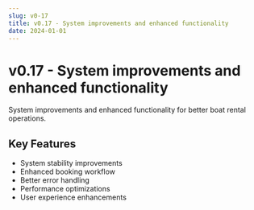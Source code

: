 ```yaml
---
slug: v0-17
title: v0.17 - System improvements and enhanced functionality
date: 2024-01-01
---
```


# v0.17 - System improvements and enhanced functionality

System improvements and enhanced functionality for better boat rental operations.

## Key Features

- System stability improvements
- Enhanced booking workflow
- Better error handling
- Performance optimizations
- User experience enhancements
